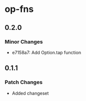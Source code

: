 # op-fns

## 0.2.0

### Minor Changes

- e7158a7: Add Option.tap function

## 0.1.1

### Patch Changes

- Added changeset
